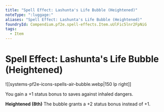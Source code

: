 ```yaml
---
title: "Spell Effect: Lashunta's Life Bubble (Heightened)"
noteType: ":luggage:"
aliases: "Spell Effect: Lashunta's Life Bubble (Heightened)"
foundryId: Compendium.pf2e.spell-effects.Item.uUlFic5lnr2FpNiG
tags:
  - Item
---
```


# Spell Effect: Lashunta's Life Bubble (Heightened)
![[systems-pf2e-icons-spells-air-bubble.webp|150 lp right]]

You gain a +1 status bonus to saves against inhaled dangers.

**Heightened (8th)** The bubble grants a +2 status bonus instead of +1.
